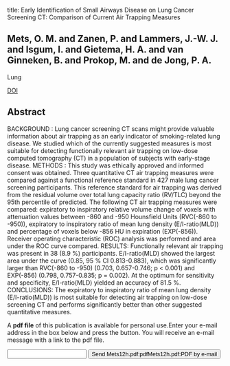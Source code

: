title: Early Identification of Small Airways Disease on Lung Cancer Screening CT: Comparison of Current Air Trapping Measures

## Mets, O. M. and Zanen, P. and Lammers, J.-W. J. and Isgum, I. and Gietema, H. A. and van Ginneken, B. and Prokop, M. and de Jong, P. A.
Lung

<a href="https://doi.org/10.1007/s00408-012-9422-8">DOI</a>

## Abstract
BACKGROUND : Lung cancer screening CT scans might provide valuable information about air trapping as an early indicator of smoking-related lung disease. We studied which of the currently suggested measures is most suitable for detecting functionally relevant air trapping on low-dose computed tomography (CT) in a population of subjects with early-stage disease. METHODS : This study was ethically approved and informed consent was obtained. Three quantitative CT air trapping measures were compared against a functional reference standard in 427 male lung cancer screening participants. This reference standard for air trapping was derived from the residual volume over total lung capacity ratio (RV/TLC) beyond the 95th percentile of predicted. The following CT air trapping measures were compared: expiratory to inspiratory relative volume change of voxels with attenuation values between -860 and -950 Hounsfield Units (RVC(-860 to -950)), expiratory to inspiratory ratio of mean lung density (E/I-ratio(MLD)) and percentage of voxels below -856 HU in expiration (EXP(-856)). Receiver operating characteristic (ROC) analysis was performed and area under the ROC curve compared. RESULTS: Functionally relevant air trapping was present in 38 (8.9 %) participants. E/I-ratio(MLD) showed the largest area under the curve (0.85, 95 % CI 0.813-0.883), which was significantly larger than RVC(-860 to -950) (0.703, 0.657-0.746; p < 0.001) and EXP(-856) (0.798, 0.757-0.835; p = 0.002). At the optimum for sensitivity and specificity, E/I-ratio(MLD) yielded an accuracy of 81.5 %. CONCLUSIONS: The expiratory to inspiratory ratio of mean lung density (E/I-ratio(MLD)) is most suitable for detecting air trapping on low-dose screening CT and performs significantly better than other suggested quantitative measures.

A <b>pdf file</b> of this publication is available for personal use.Enter your e-mail address in the box below and press the button. You will receive an e-mail message with a link to the pdf file.
<form action="sender.php">  <input type="text" name="email">  <input type="submit" value="Send Mets12h.pdf:pdfMets12h.pdf:PDF by e-mail"></form>